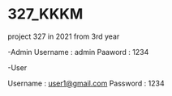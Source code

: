 # 327_KKKM
 project 327 in 2021 from 3rd year


-Admin
Username : admin
Paaword : 1234

-User

Username : user1@gmail.com
Password : 1234
